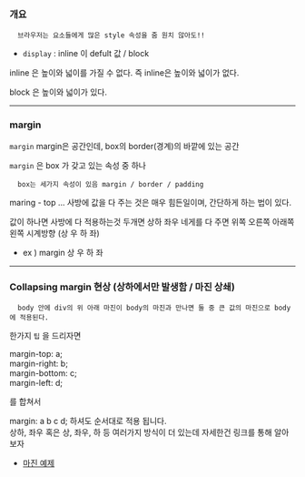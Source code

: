 ### 개요

      브라우저는 요소들에게 많은 style 속성을 줌 원치 않아도!! 

 - `display` : inline 이 defult 값  / block


inline 은 높이와 넓이를 가질 수 없다. 즉
inline은 높이와 넓이가 없다.

block 은 높이와 넓이가 있다.

<hr>

### margin

`margin` 
	margin은 공간인데, box의 border(경계)의 바깥에 있는 공간

`margin` 은 box 가 갖고 있는 속성 중 하나 

      box는 세가지 속성이 있음 margin / border / padding 


maring - top ... 사방에 값을 다 주는 것은 매우 힘든일이며, 간단하게 하는 법이 있다.

값이 하나면 사방에 다 적용하는것
두개면 상하 좌우 
네게를 다 주면 위쪽 오른쪽 아래쪽 왼쪽 시계방향 (상 우 하 좌)

 - ex ) margin 상 우 하 좌 

<hr> 

### Collapsing margin 현상 (상하에서만 발생함 / 마진 상쇄)

      body 안에 div의 위 아래 마진이 body의 마진과 만나면 둘 중 큰 값의 마진으로 body에 적용된다.

한가지 `팁` 을 드리자면

margin-top: a; <br>
margin-right: b; <br>
margin-bottom: c; <br>
margin-left: d; <br>

를 합쳐서

margin: a b c d; 하셔도 순서대로 적용 됩니다. <br>
상하, 좌우 혹은 상, 좌우, 하 등 여러가지 방식이 더 있는데 자세한건 링크를 통해 알아보자

 - [마진 예제](https://developer.mozilla.org/en-US/docs/Web/CSS/margin)





